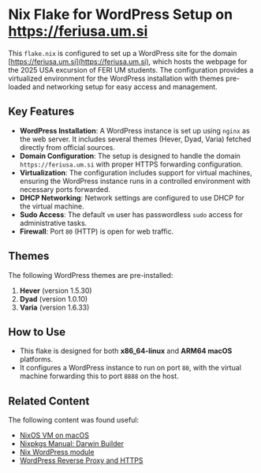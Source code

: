 
# Nix Flake for WordPress Setup on https://feriusa.um.si

This `flake.nix` is configured to set up a WordPress site for the domain [https://feriusa.um.si](https://feriusa.um.si), which hosts the webpage for the 2025 USA excursion of FERI UM students. The configuration provides a virtualized environment for the WordPress installation with themes pre-loaded and networking setup for easy access and management.

## Key Features
- **WordPress Installation**: A WordPress instance is set up using `nginx` as the web server. It includes several themes (Hever, Dyad, Varia) fetched directly from official sources.
- **Domain Configuration**: The setup is designed to handle the domain `https://feriusa.um.si` with proper HTTPS forwarding configuration.
- **Virtualization**: The configuration includes support for virtual machines, ensuring the WordPress instance runs in a controlled environment with necessary ports forwarded.
- **DHCP Networking**: Network settings are configured to use DHCP for the virtual machine.
- **Sudo Access**: The default `vm` user has passwordless `sudo` access for administrative tasks.
- **Firewall**: Port `80` (HTTP) is open for web traffic.

## Themes
The following WordPress themes are pre-installed:
1. **Hever** (version 1.5.30)
2. **Dyad** (version 1.0.10)
3. **Varia** (version 1.6.33)

## How to Use
- This flake is designed for both **x86_64-linux** and **ARM64 macOS** platforms.
- It configures a WordPress instance to run on port `80`, with the virtual machine forwarding this to port `8888` on the host.

## Related Content
The following content was found useful:
- [NixOS VM on macOS](https://www.tweag.io/blog/2023-02-09-nixos-vm-on-macos/)
- [Nixpkgs Manual: Darwin Builder](https://nixos.org/manual/nixpkgs/unstable/#sec-darwin-builder)
- [Nix WordPress module](https://github.com/NixOS/nixpkgs/blob/nixos-24.05/nixos/modules/services/web-apps/wordpress.nix)
- [WordPress Reverse Proxy and HTTPS](https://developer.wordpress.org/advanced-administration/security/https/#using-a-reverse-proxy)
